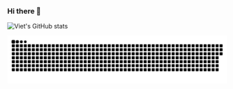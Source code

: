 ### Hi there 👋

![Viet's GitHub stats](https://github-readme-stats.vercel.app/api?username=hoangvietdo&show_icons=true&bg_color=1e1e2e&text_color=cdd6f4&icon_color=cba6f7&title_color=94e2d5)
<!-- [![Top Langs](https://github-readme-stats.vercel.app/api/top-langs/?username=hoangvietdo&langs_count=8&layout=compact&bg_color=1e1e2e&text_color=cdd6f4&icon_color=cba6f7&title_color=94e2d5)](https://github.com/anuraghazra/github-readme-stats) -->

![github contribution grid snake animation](https://raw.githubusercontent.com/hoangvietdo/hoangvietdo/output/github-contribution-grid-snake-dark.svg)

<!--
[![Viet's GitHub stats](https://github-readme-stats.vercel.app/api?username=hoangvietdo&count_private=true&show_icons=true&theme=dracula)](https://github.com/anuraghazra/github-readme-stats)
-->
<!--
[![Viet's Top Langs](https://github-readme-stats.vercel.app/api/top-langs/?username=hoangvietdo&layout=compact&langs_count=8&theme=dracula)](https://github.com/anuraghazra/github-readme-stats)
**hoangvietdo/hoangvietdo** is a ✨ _special_ ✨ repository because its `README.md` (this file) appears on your GitHub profile.

Here are some ideas to get you started:

- 🔭 I’m currently working on ...
- 🌱 I’m currently learning ...
- 👯 I’m looking to collaborate on ...
- 🤔 I’m looking for help with ...
- 💬 Ask me about ...
- 📫 How to reach me: ...
- 😄 Pronouns: ...
- ⚡ Fun fact: ...
-->

